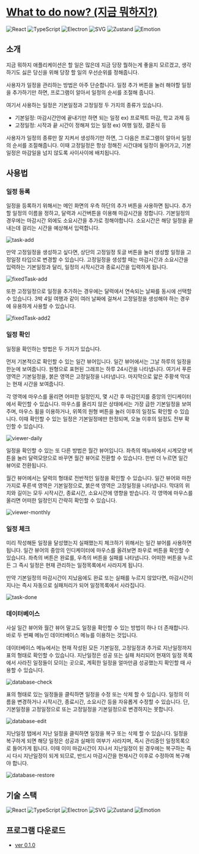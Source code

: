 # [What to do now? (지금 뭐하지?)](https://github.com/pokycookie/what-to-do-now/releases/download/0.1.0/WTDN-0.1.0.exe)

![React](https://img.shields.io/badge/React-61DAFB?style=for-the-badge&logo=React&logoColor=black)
![TypeScript](https://img.shields.io/badge/TypeScript-3178C6?style=for-the-badge&logo=TypeScript&logoColor=white)
![Electron](https://img.shields.io/badge/Electron-47848F?style=for-the-badge&logo=Electron&logoColor=white)
![SVG](https://img.shields.io/badge/SVG-FFB13B?style=for-the-badge&logo=SVG&logoColor=white)
![Zustand](https://img.shields.io/badge/Zustand-ED702D?style=for-the-badge&logoColor=white)
![Emotion](https://img.shields.io/badge/Emotion-C43BAD?style=for-the-badge&logoColor=white)

## 소개

지금 뭐하지 애플리케이션은 할 일은 많은데 지금 당장 뭘하는게 좋을지 모르겠고, 생각하기도 싫은 당신을 위해 당장 할 일의 우선순위를 정해줍니다.

사용자가 일정을 관리하는 방법은 아주 단순합니다. 일정 추가 버튼을 눌러 해야할 일정을 추가하기만 하면, 프로그램이 알아서 일정의 순서를 조절해 줍니다.

여기서 사용하는 일정은 기본일정과 고정일정 두 가지의 종류가 있습니다.

- 기본일정: 마감시간안에 끝내기만 하면 되는 일정 ex) 프로젝트 마감, 학교 과제 등
- 고정일정: 시작과 끝 시간이 정해져 있는 일정 ex) 여행 일정, 결혼식 등

사용자가 일정의 종류만 잘 지켜서 생성하기만 하면, 그 다음은 프로그램이 알아서 일정의 순서를 조절해줍니다. 이때 고정일정은 항상 정해진 시간대에 일정이 들어가고, 기본일정은 마감일을 넘지 않도록 사이사이에 배치됩니다.

## 사용법

### 일정 등록

일정을 등록하기 위해서는 메인 화면의 우측 하단의 추가 버튼을 사용하면 됩니다. 추가할 일정의 이름을 정하고, 달력과 시간버튼을 이용해 마감시간을 정합니다. 기본일정의 경우에는 마감시간 외에도 소요시간을 추가로 정해야합니다. 소요시간은 해당 일정을 끝내는데 걸리는 시간을 예상해서 입력합니다.

![task-add](https://github.com/pokycookie/maple-meister/assets/58474094/7ad4d822-c6b6-43ce-85fb-f21e18609381)

만약 고정일정을 생성하고 싶다면, 상단의 고정일정 토글 버튼을 눌러 생성할 일정을 고정일정 타입으로 변경할 수 있습니다. 고정일정을 생성할 때는 마감시간과 소요시간을 입력하는 기본일정과 달리, 일정의 시작시간과 종료시간을 입력하게 됩니다.

![fixedTask-add](https://github.com/pokycookie/maple-meister/assets/58474094/c8ef2174-7eb5-4311-99c6-bcd3c955cf49)

또한 고정일정으로 일정을 추가하는 경우에는 달력에서 연속되는 날짜를 동시에 선택할 수 있습니다. 3박 4일 여행과 같이 여러 날짜에 걸쳐서 고정일정을 생성해야 하는 경우에 유용하게 사용할 수 있습니다.

![fixedTask-add2](https://github.com/pokycookie/maple-meister/assets/58474094/aba2ca5f-adf6-4b81-8c5e-3e41c5b41566)

### 일정 확인

일정을 확인하는 방법은 두 가지가 있습니다.

먼저 기본적으로 확인할 수 있는 일간 뷰어입니다. 일간 뷰어에서는 그날 하루의 일정을 한눈에 보여줍니다. 원형으로 표현된 그래프는 하루 24시간을 나타냅니다. 여기서 푸른 영역은 기본일정을, 붉은 영역은 고정일정을 나타냅니다. 마지막으로 얇은 주황색 막대는 현재 시간을 보여줍니다.

각 영역에 마우스를 올리면 어떠한 일정인지, 몇 시간 후 마감인지를 중앙의 인디케이터에서 확인할 수 있습니다. 마우스를 올리지 않은 상태에서는 가장 급한 기본일정을 보여주며, 마우스 휠을 이용하거나, 위쪽의 원형 버튼을 눌러 이후의 일정도 확인할 수 있습니다. 이때 확인할 수 있는 일정은 기본일정에만 한정되며, 오늘 이후의 일정도 전부 확인할 수 있습니다.

![viewer-daily](https://github.com/pokycookie/maple-meister/assets/58474094/9123e386-c3dc-4c96-a938-978060c13c95)

일정을 확인할 수 있는 또 다른 방법은 월간 뷰어입니다. 좌측의 메뉴바에서 시계모양 버튼을 눌러 달력모양으로 바꾸면 월간 뷰어로 전환할 수 있습니다. 한번 더 누르면 일간 뷰어로 전환됩니다.

월간 뷰어에서는 달력의 형태로 전반적인 일정을 확인할 수 있습니다. 일간 뷰어와 마찬가지로 푸른색 영역은 기본일정으로, 붉은색 영역은 고정일정을 나타냅니다. 막대의 위치와 길이는 모두 시작시간, 종료시간, 소요시간에 영향을 받습니다. 각 영역에 마우스를 올리면 어떠한 일정인지 간략히 확인할 수 있습니다.

![viewer-monthly](https://github.com/pokycookie/maple-meister/assets/58474094/097d3db7-19bd-4e4b-a09a-9bdeb8990fb8)

### 일정 체크

미리 작성해둔 일정을 달성했는지 실패했는지 체크하기 위해서는 일간 뷰어를 사용하면 됩니다. 일간 뷰어의 중앙의 인디케이터에 마우스를 올려보면 좌우로 버튼을 확인할 수 있습니다. 좌측의 버튼은 완료를, 우측의 버튼을 실패를 나타냅니다. 어떠한 버튼을 누르든 그 즉시 일정은 현재 관리하는 일정목록에서 사라지게 됩니다.

만약 기본일정의 마감시간이 지났음에도 완료 또는 실패를 누르지 않았다면, 마감시간이 지나는 즉시 자동으로 실패처리가 되어 일정목록에서 사라집니다.

![task-done](https://github.com/pokycookie/maple-meister/assets/58474094/31e64815-0b89-49d8-99ce-31c07759b051)

### 데이터베이스

사실 일간 뷰어와 월간 뷰어 말고도 일정을 확인할 수 있는 방법이 하나 더 존재합니다. 바로 두 번째 메뉴인 데이터베이스 메뉴를 이용하는 것입니다.

데이터베이스 메뉴에서는 현재 작성된 모든 기본일정, 고정일정과 추가로 지난일정까지 표의 형태로 확인할 수 있습니다. 지난일정은 성공 또는 실패 처리되어 현재의 일정 목록에서 사라진 일정들이 모이는 곳으로, 계획한 일정을 얼마만큼 성공했는지 확인할 때 사용할 수 있습니다.

![database-check](https://github.com/pokycookie/maple-meister/assets/58474094/29d609a7-570f-466b-98e8-ac188a5a2ca6)

표의 형태로 있는 일정들을 클릭하면 일정을 수정 또는 삭제 할 수 있습니다. 일정의 이름을 변경하거나 시작시간, 종료시간, 소요시간 등을 자유롭게 수정할 수 있습니다. 단, 기본일정을 고정일정으로 또는 고정일정을 기본일정으로 변경하지는 못합니다.

![database-edit](https://github.com/pokycookie/maple-meister/assets/58474094/bb878bbb-f7c0-4386-8742-23ae20f31507)

지난일정 탭에서 지난 일정을 클릭하면 일정을 복구 또는 삭제 할 수 있습니다. 일정을 복구하게 되면 해당 일정은 성공과 실패의 여부가 사라지며, 즉시 관리중인 일정목록으로 들어가게 됩니다. 이때 이미 마감시간이 지나서 지난일정이 된 경우에는 복구하는 즉시 다시 지난일정이 되게 되므로, 반드시 마감시간을 현재시간 이후로 수정하여 복구해야 합니다.

![database-restore](https://github.com/pokycookie/maple-meister/assets/58474094/63d6689a-7531-4c13-8201-f26f1d667329)

## 기술 스택

![React](https://img.shields.io/badge/React-61DAFB?style=for-the-badge&logo=React&logoColor=black)
![TypeScript](https://img.shields.io/badge/TypeScript-3178C6?style=for-the-badge&logo=TypeScript&logoColor=white)
![Electron](https://img.shields.io/badge/Electron-47848F?style=for-the-badge&logo=Electron&logoColor=white)
![SVG](https://img.shields.io/badge/SVG-FFB13B?style=for-the-badge&logo=SVG&logoColor=white)
![Zustand](https://img.shields.io/badge/Zustand-ED702D?style=for-the-badge&logoColor=white)
![Emotion](https://img.shields.io/badge/Emotion-C43BAD?style=for-the-badge&logoColor=white)

## 프로그램 다운로드

- [ver 0.1.0](https://github.com/pokycookie/what-to-do-now/releases/download/0.1.0/WTDN-0.1.0.exe)
